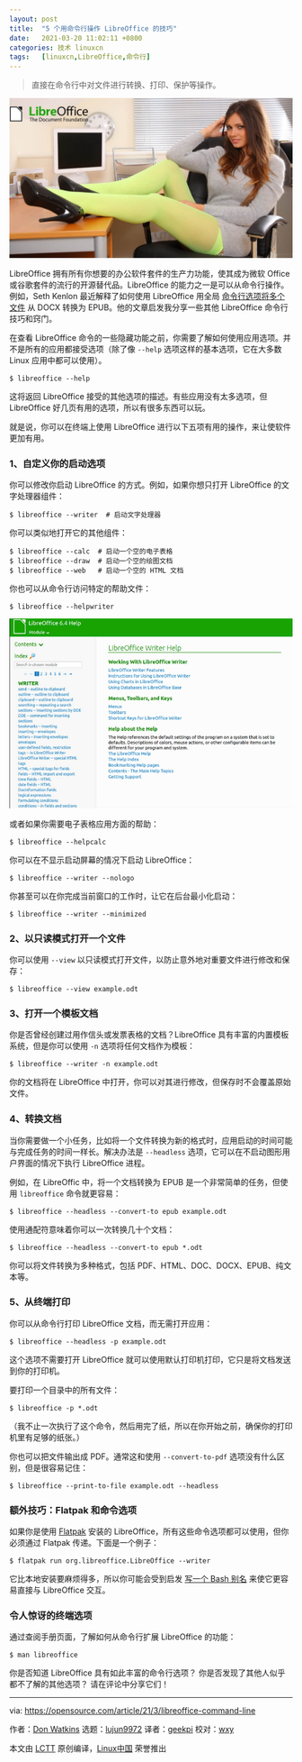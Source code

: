 ```yaml
---
layout: post
title:	"5 个用命令行操作 LibreOffice 的技巧"
date:	2021-03-20 11:02:11 +0800 
categories:	技术 linuxcn 
tags:	[linuxcn,LibreOffice,命令行]
---
```




> 
> 直接在命令行中对文件进行转换、打印、保护等操作。
> 
> 
> 


![](/Asserts/Images/album/202103/20/110200xjkkijnjixbyi4ui.jpg "hot keys for shortcuts or features on computer keyboard")


LibreOffice 拥有所有你想要的办公软件套件的生产力功能，使其成为微软 Office 或谷歌套件的流行的开源替代品。LibreOffice 的能力之一是可以从命令行操作。例如，Seth Kenlon 最近解释了如何使用 LibreOffice 用全局 [命令行选项将多个文件](https://opensource.com/article/21/2/linux-workday) 从 DOCX 转换为 EPUB。他的文章启发我分享一些其他 LibreOffice 命令行技巧和窍门。


在查看 LibreOffice 命令的一些隐藏功能之前，你需要了解如何使用应用选项。并不是所有的应用都接受选项（除了像 `--help` 选项这样的基本选项，它在大多数 Linux 应用中都可以使用）。



```
$ libreoffice --help

```

这将返回 LibreOffice 接受的其他选项的描述。有些应用没有太多选项，但 LibreOffice 好几页有用的选项，所以有很多东西可以玩。


就是说，你可以在终端上使用 LibreOffice 进行以下五项有用的操作，来让使软件更加有用。


### 1、自定义你的启动选项


你可以修改你启动 LibreOffice 的方式。例如，如果你想只打开 LibreOffice 的文字处理器组件：



```
$ libreoffice --writer  # 启动文字处理器

```

你可以类似地打开它的其他组件：



```
$ libreoffice --calc  # 启动一个空的电子表格
$ libreoffice --draw  # 启动一个空的绘图文档
$ libreoffice --web   # 启动一个空的 HTML 文档

```

你也可以从命令行访问特定的帮助文件：



```
$ libreoffice --helpwriter

```

![LibreOffice Writer help](/Asserts/Images/album/202103/20/110214qxezvq6po9me16pb.png "LibreOffice Writer help")


或者如果你需要电子表格应用方面的帮助：



```
$ libreoffice --helpcalc

```

你可以在不显示启动屏幕的情况下启动 LibreOffice：



```
$ libreoffice --writer --nologo

```

你甚至可以在你完成当前窗口的工作时，让它在后台最小化启动：



```
$ libreoffice --writer --minimized

```

### 2、以只读模式打开一个文件


你可以使用 `--view` 以只读模式打开文件，以防止意外地对重要文件进行修改和保存：



```
$ libreoffice --view example.odt

```

### 3、打开一个模板文档


你是否曾经创建过用作信头或发票表格的文档？LibreOffice 具有丰富的内置模板系统，但是你可以使用 `-n` 选项将任何文档作为模板：



```
$ libreoffice --writer -n example.odt

```

你的文档将在 LibreOffice 中打开，你可以对其进行修改，但保存时不会覆盖原始文件。


### 4、转换文档


当你需要做一个小任务，比如将一个文件转换为新的格式时，应用启动的时间可能与完成任务的时间一样长。解决办法是 `--headless` 选项，它可以在不启动图形用户界面的情况下执行 LibreOffice 进程。


例如，在 LibreOffic 中，将一个文档转换为 EPUB 是一个非常简单的任务，但使用 `libreoffice` 命令就更容易：



```
$ libreoffice --headless --convert-to epub example.odt

```

使用通配符意味着你可以一次转换几十个文档：



```
$ libreoffice --headless --convert-to epub *.odt

```

你可以将文件转换为多种格式，包括 PDF、HTML、DOC、DOCX、EPUB、纯文本等。


### 5、从终端打印


你可以从命令行打印 LibreOffice 文档，而无需打开应用：



```
$ libreoffice --headless -p example.odt

```

这个选项不需要打开 LibreOffice 就可以使用默认打印机打印，它只是将文档发送到你的打印机。


要打印一个目录中的所有文件：



```
$ libreoffice -p *.odt

```

（我不止一次执行了这个命令，然后用完了纸，所以在你开始之前，确保你的打印机里有足够的纸张。）


你也可以把文件输出成 PDF。通常这和使用 `--convert-to-pdf` 选项没有什么区别，但是很容易记住：



```
$ libreoffice --print-to-file example.odt --headless

```

### 额外技巧：Flatpak 和命令选项


如果你是使用 [Flatpak](https://www.libreoffice.org/download/flatpak/) 安装的 LibreOffice，所有这些命令选项都可以使用，但你必须通过 Flatpak 传递。下面是一个例子：



```
$ flatpak run org.libreoffice.LibreOffice --writer

```

它比本地安装要麻烦得多，所以你可能会受到启发 [写一个 Bash 别名](https://opensource.com/article/19/7/bash-aliases) 来使它更容易直接与 LibreOffice 交互。


### 令人惊讶的终端选项


通过查阅手册页面，了解如何从命令行扩展 LibreOffice 的功能：



```
$ man libreoffice

```

你是否知道 LibreOffice 具有如此丰富的命令行选项？ 你是否发现了其他人似乎都不了解的其他选项？ 请在评论中分享它们！




---


via: <https://opensource.com/article/21/3/libreoffice-command-line>


作者：[Don Watkins](https://opensource.com/users/don-watkins) 选题：[lujun9972](https://github.com/lujun9972) 译者：[geekpi](https://github.com/geekpi) 校对：[wxy](https://github.com/wxy)


本文由 [LCTT](https://github.com/LCTT/TranslateProject) 原创编译，[Linux中国](https://linux.cn/) 荣誉推出
